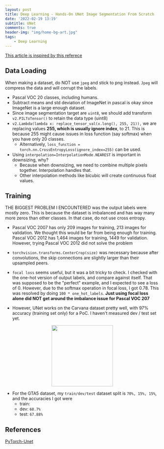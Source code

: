 ```yaml
---
layout: post
title: Deep Learning - Hands-On UNet Image Segmentation From Scratch
date: '2022-02-19 13:19'
subtitle: UNet
comments: true
header-img: "img/home-bg-art.jpg"
tags:
    - Deep Learning
---
```


[This article is inspired by this referece](https://poutyne.org/examples/semantic_segmentation.html)

## Data Loading

When making a dataset, do NOT use `jpeg` and stick to png instead. `Jpeg` will compress the data and will corrupt the labels.

- Pascal VOC 20 classes, including humans.
- Subtract means and std deviation of ImageNet in pascal is okay since ImageNet is a large enough dataset.
- Since image segmentation target are `uint8`, we should add transform `v2.PILToTensor()` to retain the data type (uint8)
- `v2.Lambda(lambda x: replace_tensor_val(x.long(), 255, 21)),` we are replacing values **255, which is usually ignore index**, to 21. This is because 255 might cause issues in loss function (say softmax) when you have only 20 classes.
  - Alternatively, `loss_function = torch.nn.CrossEntropyLoss(ignore_index=255)` can be used.
- Using `interpolation=InterpolationMode.NEAREST` is important in downsizing, why?
  - Because when downsizing, we need to combine multiple pixels together. Interpolation handles that.
  - Other interpolation methods like bicubic will create continuous float values.

## Training

THE BIGGEST PROBLEM I ENCOUNTERED was the output labels were mostly zero. This is because the dataset is imbalanced and has way many more zeros than other classes. In that case, do not use cross entropy.

- Pascal VOC 2007 has only 209 images for training, 213 images for validation. We thought this would be far from being enough for training. Pascal VOC 2012 has 1,464 images for training, 1449 for validation. However, trying Pascal VOC 2012 did not solve the problem

- `torchvision.transforms.CenterCrop(size)` was necessary because after convolutions, the skip connections are slightly larger than their upsampled peers.

- `focal loss` seems useful, but it was a bit tricky to check. I checked with the one-hot version of output labels, and compare against itself. That was supposed to be the "perfect" example, and I expected to see a loss of 0. However, due to the softmax operation in focal loss, I got 0.78. This was resolved by doing `100 * one_hot_labels`. **Just using focal loss alone did NOT get around the imbalance issue for Pascal VOC 207**

- However, UNet works on the Carvana dataset pretty well, with 97% accuracy (training set only) for a PoC. I haven't measured dev / test set yet.

<div style="text-align: center;">
<p align="center">
    <figure>
        <img src="https://github.com/user-attachments/assets/3e426cdc-5133-4049-afc0-76044af69b05" height="200" alt=""/>
    </figure>
</p>
</div>

- For the GTA5 dataset, my `train/dev/test` dataset split is `70%, 15%, 15%`, and the accuracies I got were
  - train:
  - dev: `68.7%`
  - test: `67.88%`

## References

[PyTorch-Unet](https://github.com/milesial/Pytorch-UNet)
